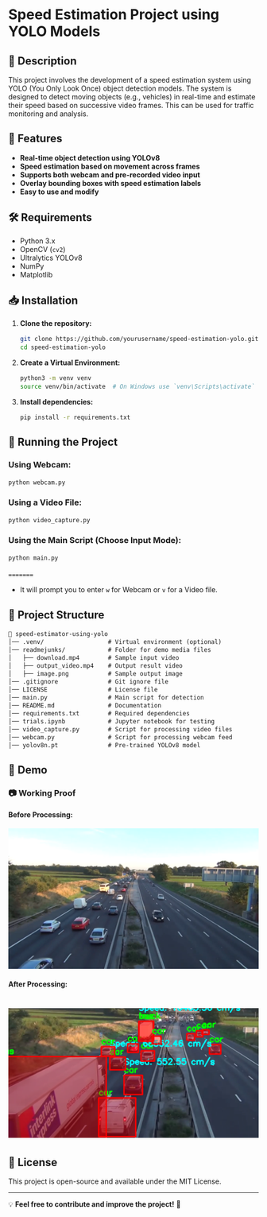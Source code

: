 # Speed Estimation Project using YOLO Models

## 📌 Description
This project involves the development of a speed estimation system using YOLO (You Only Look Once) object detection models. The system is designed to detect moving objects (e.g., vehicles) in real-time and estimate their speed based on successive video frames. This can be used for traffic monitoring and analysis.

## 🚀 Features
- **Real-time object detection using YOLOv8**
- **Speed estimation based on movement across frames**
- **Supports both webcam and pre-recorded video input**
- **Overlay bounding boxes with speed estimation labels**
- **Easy to use and modify**

## 🛠 Requirements
- Python 3.x
- OpenCV (`cv2`)
- Ultralytics YOLOv8
- NumPy
- Matplotlib

## 📥 Installation

1. **Clone the repository:**
   ```bash
   git clone https://github.com/yourusername/speed-estimation-yolo.git
   cd speed-estimation-yolo
   ```

2. **Create a Virtual Environment:**
   ```bash
   python3 -m venv venv
   source venv/bin/activate  # On Windows use `venv\Scripts\activate`
   ```

3. **Install dependencies:**
   ```bash
   pip install -r requirements.txt
   ```

## 🎥 Running the Project

### Using Webcam:
   ```bash
   python webcam.py
   ```

### Using a Video File:
   ```bash
   python video_capture.py
   ```

### Using the Main Script (Choose Input Mode):
   ```bash
   python main.py

=======
   ```
   - It will prompt you to enter `w` for Webcam or `v` for a Video file.

## 📂 Project Structure
```
📁 speed-estimator-using-yolo
│── .venv/                  # Virtual environment (optional)
│── readmejunks/            # Folder for demo media files
│   ├── download.mp4        # Sample input video
│   ├── output_video.mp4    # Output result video
│   ├── image.png           # Sample output image
│── .gitignore              # Git ignore file
│── LICENSE                 # License file
│── main.py                 # Main script for detection
│── README.md               # Documentation
│── requirements.txt        # Required dependencies
│── trials.ipynb            # Jupyter notebook for testing
│── video_capture.py        # Script for processing video files
│── webcam.py               # Script for processing webcam feed
│── yolov8n.pt              # Pre-trained YOLOv8 model
```

## 📸 Demo

### 📷 Working Proof

#### Before Processing:
![Before Processing](readmejunks/input_image.png)

#### After Processing:
![After Processing](readmejunks/output_image.png)
=======



## 📝 License
This project is open-source and available under the MIT License.

---
💡 **Feel free to contribute and improve the project!** 🚀


